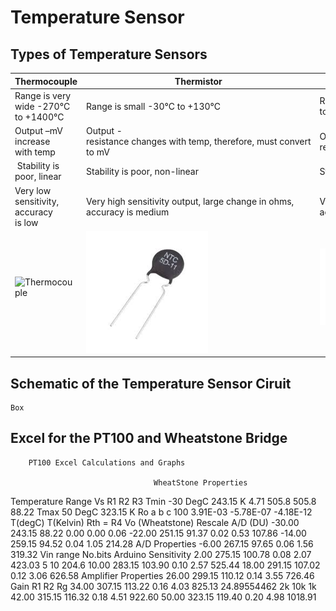 # Temperature Sensor

## Types of Temperature Sensors

| **Thermocouple**                                        | **Thermistor**                                                          | **PT100**                                 |
| ------------------------------------------------------- | ----------------------------------------------------------------------- | ----------------------------------------- |
| Range is very wide -270°C to +1400°C                    | Range is small -30°C to +130°C                                          | Range is medium -200°C to +850°C          |
| Output –mV increase with temp                           | Output -resistance changes with temp, therefore, must convert to mV     | Output resistance increases linearly      |
|  Stability is poor, linear                              | Stability is poor, non-linear                                           | Stability is good, linear                 |
| Very low sensitivity, accuracy is low                   | Very high sensitivity output, large change in ohms, accuracy is medium  | Very high sensitivity , accuracy is high  |
| <img src="images/Thermocouple.png" alt="Thermocouple">  | <img src="images/Thermistor.png" alt="Thermistor">                      | <img src="images/PT100.png" alt="PT100">  |

## Schematic of the Temperature Sensor Ciruit

```
Box

```

## Excel for the PT100 and Wheatstone Bridge

    	PT100 Excel Calculations and Graphs

    								WheatStone Properties

Temperature Range Vs R1 R2 R3
Tmin -30 DegC 243.15 K 4.71 505.8 505.8 88.22
Tmax 50 DegC 323.15 K Ro a b c
100 3.91E-03 -5.78E-07 -4.18E-12
T(degC) T(Kelvin) Rth = R4 Vo (Wheatstone) Rescale A/D (DU)
-30.00 243.15 88.22 0.00 0.00 0.06
-22.00 251.15 91.37 0.02 0.53 107.86
-14.00 259.15 94.52 0.04 1.05 214.28 A/D Properties
-6.00 267.15 97.65 0.06 1.56 319.32 Vin range No.bits Arduino Sensitivity
2.00 275.15 100.78 0.08 2.07 423.03 5 10 204.6
10.00 283.15 103.90 0.10 2.57 525.44
18.00 291.15 107.02 0.12 3.06 626.58 Amplifier Properties
26.00 299.15 110.12 0.14 3.55 726.46 Gain R1 R2 Rg
34.00 307.15 113.22 0.16 4.03 825.13 24.89554462 2k 10k 1k
42.00 315.15 116.32 0.18 4.51 922.60
50.00 323.15 119.40 0.20 4.98 1018.91

```

```
